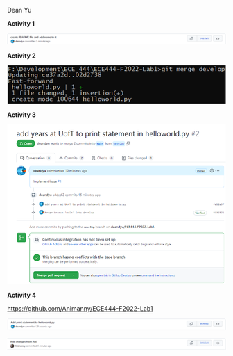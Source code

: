 Dean Yu

**Activity 1**

![](images/Activity1.png)

**Activity 2**

![](images/Activity2.png)

**Activity 3**

![](images/Activity3.png)

**Activity 4**

https://github.com/Animanny/ECE444-F2022-Lab1


![](images/Activity4_1.png)

![](images/Activity4_2.png)